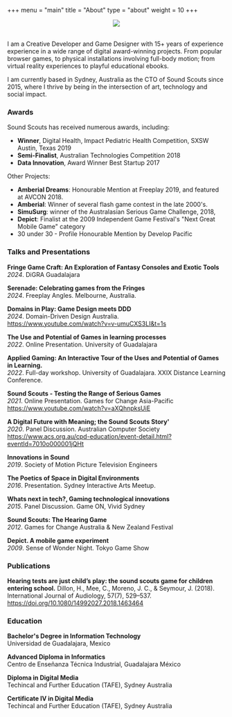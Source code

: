 +++
menu = "main"
title = "About"
type = "about"
weight = 10
+++

<div style="display:block; text-align: center; width: 100%; padding: 0;">
<img src="../images/about/paddle.jpg" >
</div><br>

I am a Creative Developer and Game Designer with 15+ years of experience  experience in a wide range of digital award-winning projects.  From popular browser games, to physical installations involving full-body motion; from virtual reality experiences to playful educational ebooks. 

I am currently based in Sydney, Australia as the CTO of Sound Scouts since 2015, where I thrive by being in the intersection of art, technology and social impact.


### Awards
Sound Scouts has received numerous awards, including:

 - **Winner**, Digital Health, Impact Pediatric Health Competition, SXSW Austin, Texas 2019
 - **Semi-Finalist**, Australian Technologies Competition 2018
 - **Data Innovation**, Award Winner Best Startup 2017

Other Projects:

 - **Amberial Dreams**: Honourable Mention at Freeplay 2019, and featured at AVCON 2018.  
 - **Amberial**: Winner of several flash game contest in the late 2000's.  
 - **SimuSurg**: winner of the Australasian Serious Game Challenge, 2018,
 - **Depict**: Finalist at the 2009 Independent Game Festival's "Next Great Mobile Game" category
 - 30 under 30 - Profile Honourable Mention by Develop Pacific

### Talks and Presentations

**Fringe Game Craft: An Exploration of Fantasy Consoles and Exotic Tools** <br>
*2024*. DiGRA Guadalajara

**Serenade: Celebrating games from the Fringes** <br>
*2024*. Freeplay Angles. Melbourne, Australia.

**Domains in Play: Game Design meets DDD** <br>
*2024*. Domain-Driven Design Australia. <br>
https://www.youtube.com/watch?v=v-umuCXS3LI&t=1s

**The Use and Potential of Games in learning processes** <br>
*2022*. Online Presentation. University of Guadalajara

**Applied Gaming: An Interactive Tour of the Uses and Potential of Games in Learning.** <br>
*2022*. Full-day workshop. University of Guadalajara. XXIX Distance Learning Conference.

**Sound Scouts - Testing the Range of Serious Games** <br>
*2021*. Online Presentation. Games for Change Asia-Pacific <br>
https://www.youtube.com/watch?v=aXQhnpksUiE <br>

**A Digital Future with Meaning; the Sound Scouts Story'** <br>
*2020*. Panel Discussion. Australian Computer Society <br>
https://www.acs.org.au/cpd-education/event-detail.html?eventId=7010o000001jQHt

**Innovations in Sound** <br>
*2019*. Society of Motion Picture Television Engineers

**The Poetics of Space in Digital Environments** <br>
*2016*. Presentation. Sydney Interactive Arts Meetup.

**Whats next in tech?, Gaming technological innovations** <br>
*2015*. Panel Discussion. Game ON, Vivid Sydney <br>

**Sound Scouts: The Hearing Game** <br>
*2012*. Games for Change Australia & New Zealand Festival <br>

**Depict. A mobile game experiment** <br>
*2009*. Sense of Wonder Night. Tokyo Game Show <br>

### Publications

**Hearing tests are just child’s play: the sound scouts game for children entering school.**
Dillon, H., Mee, C., Moreno, J. C., & Seymour, J. (2018). 
International Journal of Audiology, 57(7), 529–537. 
https://doi.org/10.1080/14992027.2018.1463464

### Education

**Bachelor's Degree in Information Technology**<br>
Universidad de Guadalajara, Mexico

**Advanced Diploma in Informatics**<br>
Centro de Enseñanza Técnica Industrial, Guadalajara México

**Diploma in Digital Media**<br>
Techincal and Further Education (TAFE), Sydney Australia

**Certificate IV in Digital Media**<br>
Techincal and Further Education (TAFE), Sydney Australia
